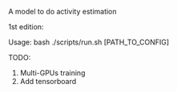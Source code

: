A model to do activity estimation

1st edition:

Usage:
bash ./scripts/run.sh [PATH_TO_CONFIG]

TODO:
1. Multi-GPUs training
2. Add tensorboard